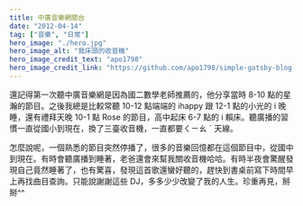 ```yaml
---
title: 中廣音樂網關台
date: "2012-04-14"
tag: ["音樂", "日常"]
hero_image: "./hero.jpg"
hero_image_alt: "我床頭的收音機"
hero_image_credit_text: "apo1798"
hero_image_credit_link: "https://github.com/apo1798/simple-gatsby-blog-initial"
---
```


還記得第一次聽中廣音樂網是因為國二數學老師推薦的，他分享當時 8-10 點的星瀚的節目。之後我總是比較常聽 10-12 點端端的 ihappy 跟 12-1 點的小光的 i 晚睡，還有禮拜天晚 10-1 點 Rose 的節目，高中起床 6-7 點的 i 賴床。聽廣播的習慣一直從國小到現在，換了三臺收音機，一直都要ㄑㄧㄠ ˊ 天線。

怎麼說呢，一個熟悉的節目突然停播了，很多的音樂回憶都在這個節目中，從國中到現在。有時會聽廣播到睡著，老爸還會來幫我關收音機哈哈。有時半夜會驚醒發現自己竟然睡著了，也有驚喜，發現這首歌還蠻好聽的，趕快到書桌前寫下時間早上再找曲目查詢。只能說謝謝這些 DJ，多多少少改變了我的人生。珍重再見，掰掰^^
